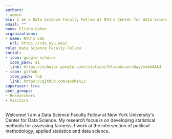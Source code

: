 ```yaml
---
authors:
- admin
bio: I am a Data Science Faculty Fellow at NYU's Center for Data Science. I work at the intersection of political methodology, applied statistics and data science.
email: ""
name: Elisha Cohen
organizations:
- name: NYU's CDS
  url: https://cds.nyu.edu/
role: Data Science Faculty Fellow
social:
- icon: google-scholar
  icon_pack: ai
  link: https://scholar.google.com/citations?hl=en&user=Day2ve4AAAAJ
- icon: github
  icon_pack: fab
  link: https://github.com/ecohen13
superuser: true
user_groups:
- Researchers
- Visitors
---
```


Welcome! I am a Data Science Faculty Fellow at New York University's Center for Data Science. My research focus is on developing statistical methods for assessing fairness. I work at the intersection of political methodology, applied statistics and data science.
